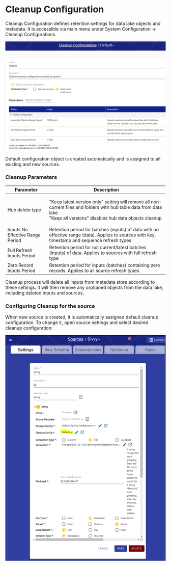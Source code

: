 # Cleanup Configuration

Cleanup Configuration defines retention settings for data lake objects and metadata. It is accessible via main menu under System Configuration -> Cleanup Configurations.&#x20;

![](<../../.gitbook/assets/image (386) (1) (1) (1).png>)

Default configuration object is created automatically and is assigned to all existing and new sources.

### Cleanup Parameters

| Parameter                        | Description                                                                                                                                                                          |
| -------------------------------- | ------------------------------------------------------------------------------------------------------------------------------------------------------------------------------------ |
| Hub delete type                  | <p>"Keep latest version only" setting will remove all non-current files and folders with hub table data from data lake <br>"Keep all versions" disables hub data objects cleanup</p> |
| Inputs No Effective Range Period | Retention period for batches (inputs) of data with no effective range (data). Applies to sources with key, timestamp and sequence refresh types                                      |
| Full Refresh Inputs Period       | Retention period for not current/latest batches (inputs) of data. Applies to sources with full refresh type                                                                          |
| Zero Record Inputs Period        | Retention period for inputs (batches) containing zero records. Applies to all source refresh types                                                                                   |

Cleanup process will delete all inputs from metadata store according to these settings. It will then remove any orphaned objects from the data lake, including deleted inputs and sources.

### Configuring Cleanup for the source

When new source is created, it is automatically assigned default cleanup configuration. To change it, open source settings and select desired cleanup configuration:

&#x20;

![](<../../.gitbook/assets/image (390) (1) (1) (1).png>)
